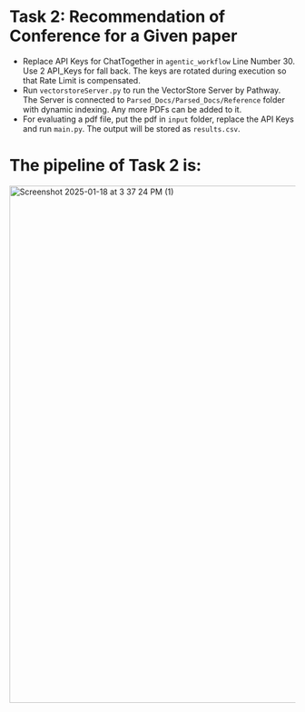 # Task 2: Recommendation of Conference for a Given paper

* Replace API Keys for ChatTogether in `agentic_workflow` Line Number 30. Use 2 API_Keys for fall back. The keys are rotated during execution so that Rate Limit is compensated.<br>
* Run `vectorstoreServer.py` to run the VectorStore Server by Pathway. The Server is connected to `Parsed_Docs/Parsed_Docs/Reference` folder with dynamic indexing. Any more PDFs can be added to it.<br>
* For evaluating a pdf file, put the pdf in `input` folder, replace the API Keys and run `main.py`. The output will be stored as `results.csv`.


# The pipeline of Task 2 is:<br>
<img width="911" alt="Screenshot 2025-01-18 at 3 37 24 PM (1)" src="https://github.com/user-attachments/assets/9ddd538c-8635-4eef-9c8d-844e6e7425d2" />
